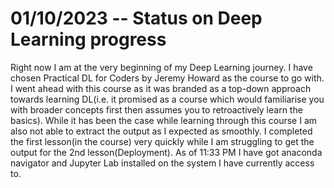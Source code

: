 # 01/10/2023 -- Status on Deep Learning progress
Right now I am at the very beginning of my Deep Learning journey. I have chosen Practical DL for Coders by Jeremy Howard as the course to go with. I went ahead with this course as it was branded as a top-down approach towards learning DL(i.e. it promised as a course which would familiarise you with broader concepts first then assumes you to retroactively learn the basics). 
While it has been the case while learning through this course I am also not able to extract the output as I expected as smoothly. I completed the first lesson(in the course) very quickly while I am struggling to get the output for the 2nd lesson(Deployment).
As of 11:33 PM I have got anaconda navigator and Jupyter Lab installed on the system I have currently access to.
